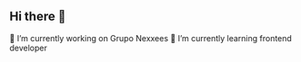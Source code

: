 ## Hi there 👋
🔭 I’m currently working on Grupo Nexxees
🌱 I’m currently learning frontend developer

<!-- [![roadmap.sh](https://roadmap.sh/card/wide/6718161c791f57dd60a42f3c?variant=dark)](https://roadmap.sh) -->
<!--
**daniel-rogerio/daniel-rogerio** is a ✨ _special_ ✨ repository because its `README.md` (this file) appears on your GitHub profile.

Here are some ideas to get you started:

- 🔭 I’m currently working on ...
- 🌱 I’m currently learning ...
- 👯 I’m looking to collaborate on ...
- 🤔 I’m looking for help with ...
- 💬 Ask me about ...
- 📫 How to reach me: ...
- 😄 Pronouns: ...
- ⚡ Fun fact: ...
-->
